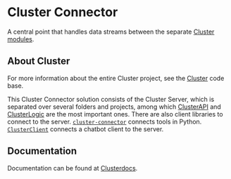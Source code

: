 # Cluster Connector
A central point that handles data streams between the separate [Cluster modules](https://github.com/heckej/P-O-Entrepreneurship-Team-A-code).

## About Cluster
For more information about the entire Cluster project, see the [Cluster](https://github.com/heckej/P-O-Entrepreneurship-Team-A-code) code base.

This Cluster Connector solution consists of the Cluster Server, which is separated over several folders and projects, 
among which [ClusterAPI](https://github.com/heckej/P-O-Entrepreneurship-Team-A-ClusterConnector/tree/master/ClusterAPI) and 
[ClusterLogic](https://github.com/heckej/P-O-Entrepreneurship-Team-A-ClusterConnector/tree/master/ClusterLogic) are the most important ones.
There are also client libraries to connect to the server. [`cluster-connector`](https://github.com/heckej/P-O-Entrepreneurship-Team-A-ClusterConnector/tree/master/python-api) connects tools in Python. 
[`ClusterClient`](https://github.com/heckej/P-O-Entrepreneurship-Team-A-ClusterConnector/tree/master/ClusterClient) connects a chatbot client to the server.

## Documentation
Documentation can be found at [Clusterdocs](https://heckej.github.io/P-O-Entrepreneurship-Team-A-ClusterConnector/).
